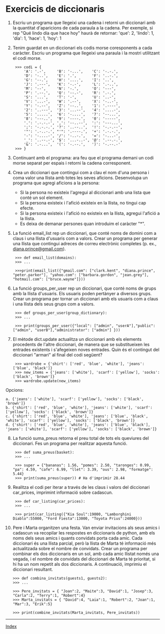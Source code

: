 # Exercicis de diccionaris

1. Escriu un programa que llegeixi una cadena i retorni un diccionari amb la quantitat d'aparicions de cada paraula a la cadena. Per exemple, si rep "Qué lindo día que hace hoy" haurà de  retornar: 'que': 2, 'lindo': 1, 'día': 1, 'hace': 1, 'hoy': 1

2. Tenim guardat en un diccionari els codis morse coresponents a cada caràcter. Escriu un programa que llegeixi una paraula i la mostri utilitzant el codi morse.

		>>> codi = {
	    	'A': '.-',     'B': '-...',    'C': '-.-.',
	    	'D': '-..',    'E': '.',       'F': '..-.',
	    	'G': '--.',    'H': '....',    'I': '..',
	    	'J': '.---',   'K': '-.-',     'L': '.-..',
	    	'M': '--',     'N': '-.',      'O': '---',
	    	'P': '.--.',   'Q': '--.-',    'R': '.-.',
	    	'S': '...',    'T': '-',       'U': '..-',
	    	'V': '...-',   'W': '.--',     'X': '-..-',
	    	'Y': '-.--',   'Z': '--..',    '1': '.----',
	    	'2': '..---',  '3': '...--',   '4': '....-',
	    	'5': '.....',  '6': '-....',   '7': '--...',
	    	'8': '---..',  '9': '----.',   '0': '-----',
	    	'.': '.-.-.-', ',': '--..--',  ':': '---...',
	    	';': '-.-.-.', '?': '..--..',  '!': '-.-.--',
	    	'"': '.-..-.', "'": '.----.',  '+': '.-.-.',
	    	'-': '-....-', '/': '-..-.',   '=': '-...-',
	    	'_': '..--.-', '$': '...-..-', '@': '.--.-.',
	    	'&': '.-...',  '(': '-.--.',   ')': '-.--.-'
		>>>	}		


3. Continuant amb el programa: ara feu que el programa demani un codi morse separat per espais i retorni la cadena corresponent.

4. Crea un diccionari que contingui com a clau el nom d'una persona i coma valor una llista amb totes les seves aficions.  Desenvolupa un programa que agregi aficions a la persona:
    * Si la persona no existeix l'agregui al diccionari amb una lista que conté un sol element.
    * Si la persona existeix i l'afició existeix en la llista, no tingui cap efecte.
    * Si la persona existeix i l'afició no existeix en la llista, agregui l'afició a la llista.
	* Es deixa de demanar persones quan introduim el caràcter "*".

5. La funció email_list rep un diccionari, que conté noms de domini com a claus i una llista d'usuaris com a valors. Crear un programa per generar una llista que contingui adreces de correu electrònic completes (p. ex., diana.prince@gmail.com).

		>>> def email_list(domains):
		>>> ...

		>>>print(email_list({"gmail.com": ["clark.kent", "diana.prince", "peter.parker"], "yahoo.com": ["barbara.gordon", "jean.grey"], "hotmail.com": ["bruce.wayne"]}))


6. La funció groups_per_user rep un diccionari, que conté noms de grups amb la llista d'usuaris. Els usuaris poden pertànyer a diversos grups. Crear un programa per tornar un diccionari amb els usuaris com a claus i una llista dels seus grups com a valors.

		>>> def groups_per_user(group_dictionary):
		>>> ...

		>>> print(groups_per_user({"local": ["admin", "userA"],"public":  ["admin", "userB"],"administrator": ["admin"] }))


7. El mètode dict.update actualitza un diccionari amb els elements procedents de l'altre diccionari, de manera que se substitueixen les entrades existents i s'afegeixen noves entrades. Quin és el contingut del diccionari "armari" al final del codi següent?

		>>> wardrobe = {'shirt': ['red', 'blue', 'white'], 'jeans': ['blue', 'black']}
		>>> new_items = {'jeans': ['white'], 'scarf': ['yellow'], 'socks': ['black', 'brown']}
		>>> wardrobe.update(new_items)

Opcions:

	a. {'jeans': ['white'], 'scarf': ['yellow'], 'socks': ['black', 'brown']}
	b. {'shirt': ['red', 'blue', 'white'], 'jeans': ['white'], 'scarf': ['yellow'], 'socks': ['black', 'brown']}
	c. {'shirt': ['red', 'blue', 'white'], 'jeans': ['blue', 'black', 'white'], 'scarf': ['yellow'], 'socks': ['black', 'brown']}
	d. {'shirt': ['red', 'blue', 'white'], 'jeans': ['blue', 'black'], 'jeans': ['white'], 'scarf': ['yellow'], 'socks': ['black', 'brown']}

8. La funció suma_preus retorna el preu total de tots els queviures del diccionari. Fes un programa per realitzar aquesta funció.

		>>> def suma_preus(basket):
		>>> ...

		>>> super = {"bananas": 1.56, "pomes": 2.50, "taronges": 0.99, "pa": 4.59, "cafe": 6.99, "llet": 3.39, "ous": 2.98, "formatge": 5.44}
		>>> print(suma_preus(super)) # Ha d'imprimir 28.44


9. Realitza el codi per iterar a través de les claus i valors del diccionari car_prices, imprimint informació sobre cadascun.

		>>> def car_listing(car_prices):
		>>> ...
	
		>>> print(car_listing({"Kia Soul":19000, "Lamborghini Diablo":55000, "Ford Fiesta":13000, "Toyota Prius":24000}))

10. Pere i Marta organitzen una festa. Van enviar invitacions als seus amics i cadascun va recopilar les respostes en diccionaris de python, amb els noms dels seus amics i quants convidats porta cada amic. Cada diccionari és una llista parcial, però la llista de Marta té informació més actualitzada sobre el nombre de convidats. Crear un programa per combinar els dos diccionaris en un sol, amb cada amic llistat només una vegada, i el nombre de convidats del diccionari de Marta té prioritat, si hi ha un nom repetit als dos diccionaris. A continuació, imprimiu el diccionari resultant.

		>>> def combina_invitats(guests1, guests2):
		>>> ...

		>>> Pere_invitats = { "Joan":2, "Maite":3, "David":1, "Josep":3, "Carla":2, "Terry":1, "Robert":4}
		>>> Marta_invitats = { "David":4, "Laia":1, "Robert":2, "Joan":1, "Mar":3, "Erik":5}

		>>> print(combine_invitats(Marta_invitats, Pere_invitats))

***
[Index](../../../README.md)
